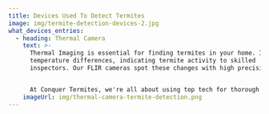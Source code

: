 ```yaml
---
title: Devices Used To Detect Termites
image: img/termite-detection-devices-2.jpg
what_devices_entries:
  - heading: Thermal Camera
    text: >-
      Thermal Imaging is essential for finding termites in your home. It detects
      temperature differences, indicating termite activity to skilled
      inspectors. Our FLIR cameras spot these changes with high precision.


      At Conquer Termites, we're all about using top tech for thorough inspections. That's why our inspectors all carry a FLIR Thermal Imaging camera. With us, you're getting an expert inspector armed with a camera that can help reveal what's going on in your home.
    imageUrl: img/thermal-camera-termite-detection.png
---
```


